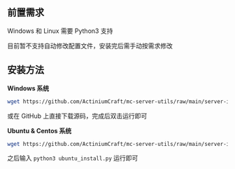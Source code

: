 ## 前置需求

Windows 和 Linux 需要 Python3 支持

目前暂不支持自动修改配置文件，安装完后需手动按需求修改

## 安装方法

**Windows 系统**

```bash
wget https://github.com/ActiniumCraft/mc-server-utils/raw/main/server-installer/windows_install.py
```

或在 GitHub 上直接下载源码，完成后双击运行即可

**Ubuntu & Centos 系统**

```sh
wget https://github.com/ActiniumCraft/mc-server-utils/raw/main/server-installer/ubuntu_install.py
```

之后输入 `python3 ubuntu_install.py` 运行即可
